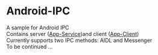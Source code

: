 # Android-IPC
A sample for Android IPC
<br/>Contains server ([App-Service](https://github.com/YoungBill/Android-IPC/tree/master/App-Service))and client ([App-Client](https://github.com/YoungBill/Android-IPC/tree/master/App-Client))
<br/>Currently supports two IPC methods: AIDL and Messenger
<br/>To be continued ...
